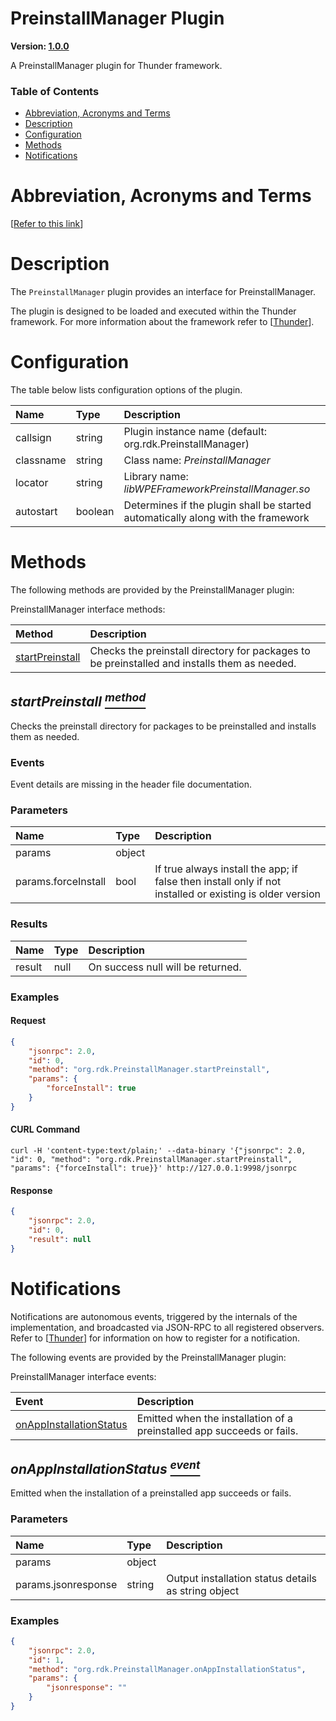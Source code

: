 <!-- Generated automatically, DO NOT EDIT! -->
<a id="head.PreinstallManager_Plugin"></a>
# PreinstallManager Plugin

**Version: [1.0.0](https://github.com/rdkcentral/rdkservices/blob/main/PreinstallManager/CHANGELOG.md)**

A PreinstallManager plugin for Thunder framework.

### Table of Contents

- [Abbreviation, Acronyms and Terms](#head.Abbreviation,_Acronyms_and_Terms)
- [Description](#head.Description)
- [Configuration](#head.Configuration)
- [Methods](#head.Methods)
- [Notifications](#head.Notifications)

<a id="head.Abbreviation,_Acronyms_and_Terms"></a>
# Abbreviation, Acronyms and Terms

[[Refer to this link](userguide/aat.md)]

<a id="head.Description"></a>
# Description

The `PreinstallManager` plugin provides an interface for PreinstallManager.

The plugin is designed to be loaded and executed within the Thunder framework. For more information about the framework refer to [[Thunder](#ref.Thunder)].

<a id="head.Configuration"></a>
# Configuration

The table below lists configuration options of the plugin.

| Name | Type | Description |
| :-------- | :-------- | :-------- |
| callsign | string | Plugin instance name (default: org.rdk.PreinstallManager) |
| classname | string | Class name: *PreinstallManager* |
| locator | string | Library name: *libWPEFrameworkPreinstallManager.so* |
| autostart | boolean | Determines if the plugin shall be started automatically along with the framework |

<a id="head.Methods"></a>
# Methods

The following methods are provided by the PreinstallManager plugin:

PreinstallManager interface methods:

| Method | Description |
| :-------- | :-------- |
| [startPreinstall](#method.startPreinstall) | Checks the preinstall directory for packages to be preinstalled and installs them as needed. |

<a id="method.startPreinstall"></a>
## *startPreinstall [<sup>method</sup>](#head.Methods)*

Checks the preinstall directory for packages to be preinstalled and installs them as needed.

### Events
Event details are missing in the header file documentation.
### Parameters
| Name | Type | Description |
| :-------- | :-------- | :-------- |
| params | object |  |
| params.forceInstall | bool | If true always install the app; if false then install only if not installed or existing is older version |
### Results
| Name | Type | Description |
| :-------- | :-------- | :-------- |
| result | null | On success null will be returned. |

### Examples


#### Request

```json
{
    "jsonrpc": 2.0,
    "id": 0,
    "method": "org.rdk.PreinstallManager.startPreinstall",
    "params": {
        "forceInstall": true
    }
}
```


#### CURL Command

```curl
curl -H 'content-type:text/plain;' --data-binary '{"jsonrpc": 2.0, "id": 0, "method": "org.rdk.PreinstallManager.startPreinstall", "params": {"forceInstall": true}}' http://127.0.0.1:9998/jsonrpc
```


#### Response

```json
{
    "jsonrpc": 2.0,
    "id": 0,
    "result": null
}
```



<a id="head.Notifications"></a>
# Notifications

Notifications are autonomous events, triggered by the internals of the implementation, and broadcasted via JSON-RPC to all registered observers. Refer to [[Thunder](#ref.Thunder)] for information on how to register for a notification.

The following events are provided by the PreinstallManager plugin:

PreinstallManager interface events:

| Event | Description |
| :-------- | :-------- |
| [onAppInstallationStatus](#event.onAppInstallationStatus) | Emitted when the installation of a preinstalled app succeeds or fails. |

<a id="event.onAppInstallationStatus"></a>
## *onAppInstallationStatus [<sup>event</sup>](#head.Notifications)*

Emitted when the installation of a preinstalled app succeeds or fails.

### Parameters
| Name | Type | Description |
| :-------- | :-------- | :-------- |
| params | object |  |
| params.jsonresponse | string | Output installation status details as string object |

### Examples

```json
{
    "jsonrpc": 2.0,
    "id": 1,
    "method": "org.rdk.PreinstallManager.onAppInstallationStatus",
    "params": {
        "jsonresponse": ""
    }
}
```
